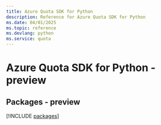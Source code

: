 ```yaml
---
title: Azure Quota SDK for Python
description: Reference for Azure Quota SDK for Python
ms.date: 04/01/2025
ms.topic: reference
ms.devlang: python
ms.service: quota
---
```

# Azure Quota SDK for Python - preview
## Packages - preview
[!INCLUDE [packages](quota-index.md)]